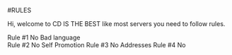 #RULES

Hi, welcome to CD IS THE BEST like most servers you need to follow rules.

Rule #1 No Bad language  
Rule #2 No Self Promotion
Rule #3 No Addresses 
Rule #4 No 
